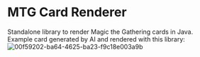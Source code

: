 # MTG Card Renderer
Standalone library to render Magic the Gathering cards in Java.  
Example card generated by AI and rendered with this library:
![00f59202-ba64-4625-ba23-f9c18e003a9b](https://github.com/GreenScripter/mtg-renderer/assets/29268195/deaf9230-3d4d-45cc-b61e-e0d7ae4bdb59)

